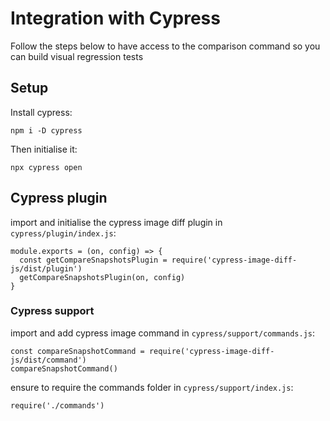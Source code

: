# Integration with Cypress

Follow the steps below to have access to the comparison command so you can build visual regression tests

## Setup

Install cypress:

`npm i -D cypress`

Then initialise it:

`npx cypress open`

## Cypress plugin

import and initialise the cypress image diff plugin in `cypress/plugin/index.js`:

```
module.exports = (on, config) => {
  const getCompareSnapshotsPlugin = require('cypress-image-diff-js/dist/plugin')
  getCompareSnapshotsPlugin(on, config)
}
```

### Cypress support

import and add cypress image command in `cypress/support/commands.js`:

```
const compareSnapshotCommand = require('cypress-image-diff-js/dist/command')
compareSnapshotCommand()
```

ensure to require the commands folder in `cypress/support/index.js`:

```
require('./commands')
```
